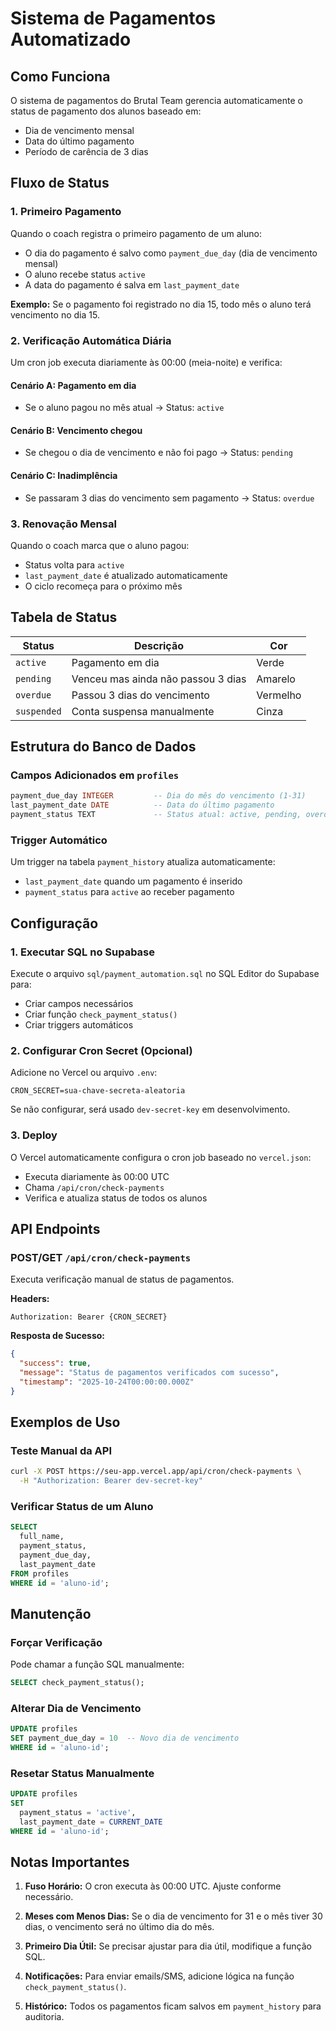 # Sistema de Pagamentos Automatizado

## Como Funciona

O sistema de pagamentos do Brutal Team gerencia automaticamente o status de pagamento dos alunos baseado em:
- Dia de vencimento mensal
- Data do último pagamento
- Período de carência de 3 dias

## Fluxo de Status

### 1. Primeiro Pagamento
Quando o coach registra o primeiro pagamento de um aluno:
- O dia do pagamento é salvo como `payment_due_day` (dia de vencimento mensal)
- O aluno recebe status `active`
- A data do pagamento é salva em `last_payment_date`

**Exemplo:** Se o pagamento foi registrado no dia 15, todo mês o aluno terá vencimento no dia 15.

### 2. Verificação Automática Diária
Um cron job executa diariamente às 00:00 (meia-noite) e verifica:

#### Cenário A: Pagamento em dia
- Se o aluno pagou no mês atual → Status: `active`

#### Cenário B: Vencimento chegou
- Se chegou o dia de vencimento e não foi pago → Status: `pending`

#### Cenário C: Inadimplência
- Se passaram 3 dias do vencimento sem pagamento → Status: `overdue`

### 3. Renovação Mensal
Quando o coach marca que o aluno pagou:
- Status volta para `active`
- `last_payment_date` é atualizado automaticamente
- O ciclo recomeça para o próximo mês

## Tabela de Status

| Status | Descrição | Cor |
|--------|-----------|-----|
| `active` | Pagamento em dia | Verde |
| `pending` | Venceu mas ainda não passou 3 dias | Amarelo |
| `overdue` | Passou 3 dias do vencimento | Vermelho |
| `suspended` | Conta suspensa manualmente | Cinza |

## Estrutura do Banco de Dados

### Campos Adicionados em `profiles`
```sql
payment_due_day INTEGER         -- Dia do mês do vencimento (1-31)
last_payment_date DATE          -- Data do último pagamento
payment_status TEXT             -- Status atual: active, pending, overdue, suspended
```

### Trigger Automático
Um trigger na tabela `payment_history` atualiza automaticamente:
- `last_payment_date` quando um pagamento é inserido
- `payment_status` para `active` ao receber pagamento

## Configuração

### 1. Executar SQL no Supabase
Execute o arquivo `sql/payment_automation.sql` no SQL Editor do Supabase para:
- Criar campos necessários
- Criar função `check_payment_status()`
- Criar triggers automáticos

### 2. Configurar Cron Secret (Opcional)
Adicione no Vercel ou arquivo `.env`:
```
CRON_SECRET=sua-chave-secreta-aleatoria
```

Se não configurar, será usado `dev-secret-key` em desenvolvimento.

### 3. Deploy
O Vercel automaticamente configura o cron job baseado no `vercel.json`:
- Executa diariamente às 00:00 UTC
- Chama `/api/cron/check-payments`
- Verifica e atualiza status de todos os alunos

## API Endpoints

### POST/GET `/api/cron/check-payments`
Executa verificação manual de status de pagamentos.

**Headers:**
```
Authorization: Bearer {CRON_SECRET}
```

**Resposta de Sucesso:**
```json
{
  "success": true,
  "message": "Status de pagamentos verificados com sucesso",
  "timestamp": "2025-10-24T00:00:00.000Z"
}
```

## Exemplos de Uso

### Teste Manual da API
```bash
curl -X POST https://seu-app.vercel.app/api/cron/check-payments \
  -H "Authorization: Bearer dev-secret-key"
```

### Verificar Status de um Aluno
```sql
SELECT
  full_name,
  payment_status,
  payment_due_day,
  last_payment_date
FROM profiles
WHERE id = 'aluno-id';
```

## Manutenção

### Forçar Verificação
Pode chamar a função SQL manualmente:
```sql
SELECT check_payment_status();
```

### Alterar Dia de Vencimento
```sql
UPDATE profiles
SET payment_due_day = 10  -- Novo dia de vencimento
WHERE id = 'aluno-id';
```

### Resetar Status Manualmente
```sql
UPDATE profiles
SET
  payment_status = 'active',
  last_payment_date = CURRENT_DATE
WHERE id = 'aluno-id';
```

## Notas Importantes

1. **Fuso Horário:** O cron executa às 00:00 UTC. Ajuste conforme necessário.

2. **Meses com Menos Dias:** Se o dia de vencimento for 31 e o mês tiver 30 dias, o vencimento será no último dia do mês.

3. **Primeiro Dia Útil:** Se precisar ajustar para dia útil, modifique a função SQL.

4. **Notificações:** Para enviar emails/SMS, adicione lógica na função `check_payment_status()`.

5. **Histórico:** Todos os pagamentos ficam salvos em `payment_history` para auditoria.

